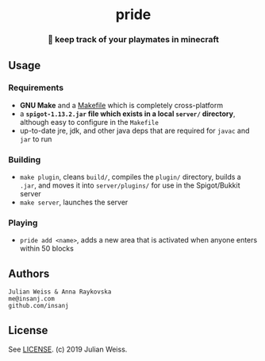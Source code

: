 <h1 align="center">pride</h1>
<h3 align="center">🦁  keep track of your playmates in minecraft</h3>


## Usage

### Requirements

- **GNU Make** and a [Makefile](Makefile) which is completely cross-platform
- a **`spigot-1.13.2.jar` file which exists in a local `server/` directory**, although easy to configure in the `Makefile`
- up-to-date jre, jdk, and other java deps that are required for `javac` and `jar` to run

### Building

- `make plugin`, cleans `build/`, compiles the `plugin/` directory, builds a `.jar`, and moves it into `server/plugins/` for use in the Spigot/Bukkit server
- `make server`, launches the server 

### Playing

- `pride add <name>`, adds a new area that is activated when anyone enters within 50 blocks

## Authors

```
Julian Weiss & Anna Raykovska
me@insanj.com
github.com/insanj
```

## License

See [LICENSE](LICENSE). (c) 2019 Julian Weiss.

